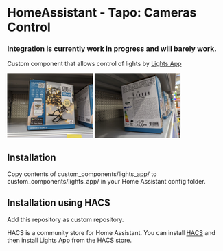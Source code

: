 # HomeAssistant - Tapo: Cameras Control

### Integration is currently work in progress and will barely work.

Custom component that allows control of lights by [Lights App](https://play.google.com/store/apps/details?id=com.novolink.lightapp&hl=en_US)

<p float="left">
  <img src="/img/img2.jpeg" width="200" />
  <img src="/img/img1.jpeg" width="200" /> 
</p>

## Installation

Copy contents of custom_components/lights_app/ to custom_components/lights_app/ in your Home Assistant config folder.

## Installation using HACS

Add this repository as custom repository.

HACS is a community store for Home Assistant. You can install [HACS](https://github.com/custom-components/hacs) and then install Lights App from the HACS store.